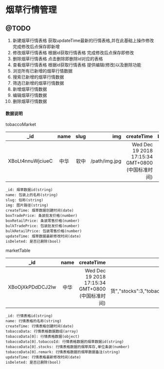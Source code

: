 # 烟草行情管理

## @TODO
1. 新建烟草行情表格
    获取updateTime最新的行情表格,并在此基础上操作修改
    完成修改后点保存即新增
2. 修改烟草行情表格
    根据id获取行情表格
    完成修改后点保存即修改
3. 删除烟草行情表格
    点击删除即删除id对应的表格
4. 查看烟草行情表格
    根据id获取行情表格
    提供编辑(修改)以及删除功能
5. 浏览所有已新增的烟草行情数据
6. 搜索已新增的烟草行情数据
7. 筛选已新增的烟草行情数据
8. 新增烟草行情数据
9. 编辑烟草行情数据
10. 删除烟草行情数据

#### 数据说明

tobaccoMarket

| _id | name | slug | img | createTime | boxTradePrice | boxRetailPrice | bulkTradePrice | bulkRetailPrice | updateTime | isDeleted |
| - | :-: | -: | -: | -: | -: | -: | -: | -: | -: | -: | 
| XBoLt4nnuWjciueC | 中华| 软中 | /path/img.jpg | Wed Dec 19 2018 17:15:34 GMT+0800 (中国标准时间) | 670 | 680 | 68 | 70 | Wed Dec 19 2018 17:15:45 GMT+0800 (中国标准时间) | false |
```
_id: 烟草数据id(string)
name: 包装上的名称(string)
slug: 俗称(string)
img: 图片路径(string)
createTime: 烟草数据创建时间(date)
boxTradePrice: 条装批发价格(number)
boxRetailPrice: 条装零售价格(number)
bulkTradePrice: 包装批发价格(number)
bulkRetailPrice: 包装零售价格(number)
updateTime: 烟草数据最新修改时间(date)
isDeleted: 是否已删除(bool)
```

marketTable

| _id | name | createTime | tobaccoData | updateTime | isDeleted |
| - | :-: | -: | -: | -: | -: |
| XBoOjXkPDdDCJ2lw | 中华| Wed Dec 19 2018 17:15:34 GMT+0800 (中国标准时间) | [{"remark":"后天到货","stocks":3,"tobaccoId":"XBoLt4nnuWjciueC"}] | Wed Dec 19 2018 17:15:45 GMT+0800 (中国标准时间) | false |
```
_id: 行情表格id(string)
name: 行情表格的名称(string)
createTime: 行情表格创建时间(date)
tobaccoData: 行情表格数据数组(array)
tobaccoData[0]: 行情表格数据(object)
tobaccoData[0].tobaccoId: 行情表格数据的烟草数据id(string)
tobaccoData[0].stocks: 行情表格数据的烟草库存,单位条装(number)
tobaccoData[0].remark: 行情表格数据的烟草数据备注(string)
updateTime: 行情表格最新修改时间(date)
isDeleted: 是否已删除(bool)
```
